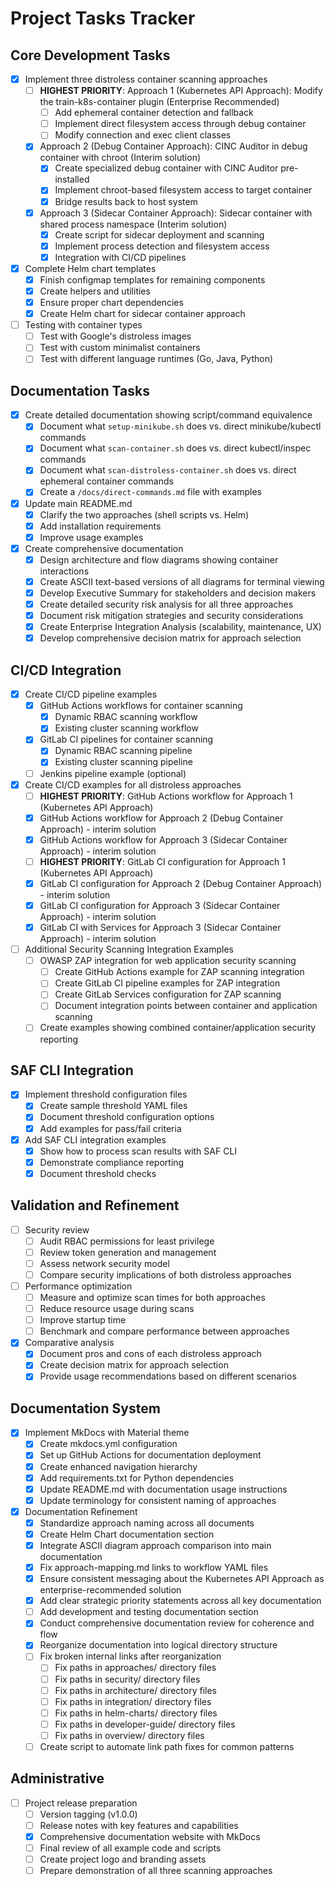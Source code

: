 # Project Tasks Tracker

## Core Development Tasks

- [x] Implement three distroless container scanning approaches
  - [ ] **HIGHEST PRIORITY**: Approach 1 (Kubernetes API Approach): Modify the train-k8s-container plugin (Enterprise Recommended)
    - [ ] Add ephemeral container detection and fallback
    - [ ] Implement direct filesystem access through debug container
    - [ ] Modify connection and exec client classes
  - [x] Approach 2 (Debug Container Approach): CINC Auditor in debug container with chroot (Interim solution)
    - [x] Create specialized debug container with CINC Auditor pre-installed
    - [x] Implement chroot-based filesystem access to target container
    - [x] Bridge results back to host system
  - [x] Approach 3 (Sidecar Container Approach): Sidecar container with shared process namespace (Interim solution)
    - [x] Create script for sidecar deployment and scanning
    - [x] Implement process detection and filesystem access
    - [x] Integration with CI/CD pipelines

- [x] Complete Helm chart templates
  - [x] Finish configmap templates for remaining components
  - [x] Create helpers and utilities
  - [x] Ensure proper chart dependencies
  - [x] Create Helm chart for sidecar container approach

- [ ] Testing with container types
  - [ ] Test with Google's distroless images
  - [ ] Test with custom minimalist containers
  - [ ] Test with different language runtimes (Go, Java, Python)

## Documentation Tasks

- [x] Create detailed documentation showing script/command equivalence
  - [x] Document what `setup-minikube.sh` does vs. direct minikube/kubectl commands
  - [x] Document what `scan-container.sh` does vs. direct kubectl/inspec commands
  - [x] Document what `scan-distroless-container.sh` does vs. direct ephemeral container commands
  - [x] Create a `/docs/direct-commands.md` file with examples

- [x] Update main README.md
  - [x] Clarify the two approaches (shell scripts vs. Helm)
  - [x] Add installation requirements
  - [x] Improve usage examples

- [x] Create comprehensive documentation
  - [x] Design architecture and flow diagrams showing container interactions
  - [x] Create ASCII text-based versions of all diagrams for terminal viewing
  - [x] Develop Executive Summary for stakeholders and decision makers
  - [x] Create detailed security risk analysis for all three approaches
  - [x] Document risk mitigation strategies and security considerations
  - [x] Create Enterprise Integration Analysis (scalability, maintenance, UX)
  - [x] Develop comprehensive decision matrix for approach selection

## CI/CD Integration

- [x] Create CI/CD pipeline examples
  - [x] GitHub Actions workflows for container scanning
    - [x] Dynamic RBAC scanning workflow
    - [x] Existing cluster scanning workflow
  - [x] GitLab CI pipelines for container scanning
    - [x] Dynamic RBAC scanning pipeline
    - [x] Existing cluster scanning pipeline
  - [ ] Jenkins pipeline example (optional)

- [x] Create CI/CD examples for all distroless approaches
  - [ ] **HIGHEST PRIORITY**: GitHub Actions workflow for Approach 1 (Kubernetes API Approach)
  - [x] GitHub Actions workflow for Approach 2 (Debug Container Approach) - interim solution
  - [x] GitHub Actions workflow for Approach 3 (Sidecar Container Approach) - interim solution
  - [ ] **HIGHEST PRIORITY**: GitLab CI configuration for Approach 1 (Kubernetes API Approach)
  - [x] GitLab CI configuration for Approach 2 (Debug Container Approach) - interim solution
  - [x] GitLab CI configuration for Approach 3 (Sidecar Container Approach) - interim solution
  - [x] GitLab CI with Services for Approach 3 (Sidecar Container Approach) - interim solution

- [ ] Additional Security Scanning Integration Examples
  - [ ] OWASP ZAP integration for web application security scanning
    - [ ] Create GitHub Actions example for ZAP scanning integration
    - [ ] Create GitLab CI pipeline examples for ZAP integration
    - [ ] Create GitLab Services configuration for ZAP scanning
    - [ ] Document integration points between container and application scanning
  - [ ] Create examples showing combined container/application security reporting

## SAF CLI Integration

- [x] Implement threshold configuration files
  - [x] Create sample threshold YAML files
  - [x] Document threshold configuration options
  - [x] Add examples for pass/fail criteria

- [x] Add SAF CLI integration examples
  - [x] Show how to process scan results with SAF CLI
  - [x] Demonstrate compliance reporting
  - [x] Document threshold checks

## Validation and Refinement

- [ ] Security review
  - [ ] Audit RBAC permissions for least privilege
  - [ ] Review token generation and management
  - [ ] Assess network security model
  - [ ] Compare security implications of both distroless approaches

- [ ] Performance optimization
  - [ ] Measure and optimize scan times for both approaches
  - [ ] Reduce resource usage during scans
  - [ ] Improve startup time
  - [ ] Benchmark and compare performance between approaches

- [x] Comparative analysis
  - [x] Document pros and cons of each distroless approach
  - [x] Create decision matrix for approach selection
  - [x] Provide usage recommendations based on different scenarios

## Documentation System

- [x] Implement MkDocs with Material theme
  - [x] Create mkdocs.yml configuration
  - [x] Set up GitHub Actions for documentation deployment
  - [x] Create enhanced navigation hierarchy
  - [x] Add requirements.txt for Python dependencies
  - [x] Update README.md with documentation usage instructions
  - [x] Update terminology for consistent naming of approaches

- [x] Documentation Refinement
  - [x] Standardize approach naming across all documents
  - [x] Create Helm Chart documentation section
  - [x] Integrate ASCII diagram approach comparison into main documentation
  - [x] Fix approach-mapping.md links to workflow YAML files 
  - [x] Ensure consistent messaging about the Kubernetes API Approach as enterprise-recommended solution
  - [x] Add clear strategic priority statements across all key documentation
  - [ ] Add development and testing documentation section
  - [x] Conduct comprehensive documentation review for coherence and flow
  - [x] Reorganize documentation into logical directory structure
  - [ ] Fix broken internal links after reorganization
    - [ ] Fix paths in approaches/ directory files
    - [ ] Fix paths in security/ directory files 
    - [ ] Fix paths in architecture/ directory files
    - [ ] Fix paths in integration/ directory files
    - [ ] Fix paths in helm-charts/ directory files
    - [ ] Fix paths in developer-guide/ directory files
    - [ ] Fix paths in overview/ directory files
  - [ ] Create script to automate link path fixes for common patterns

## Administrative

- [ ] Project release preparation
  - [ ] Version tagging (v1.0.0)
  - [ ] Release notes with key features and capabilities
  - [x] Comprehensive documentation website with MkDocs
  - [ ] Final review of all example code and scripts
  - [ ] Create project logo and branding assets
  - [ ] Prepare demonstration of all three scanning approaches